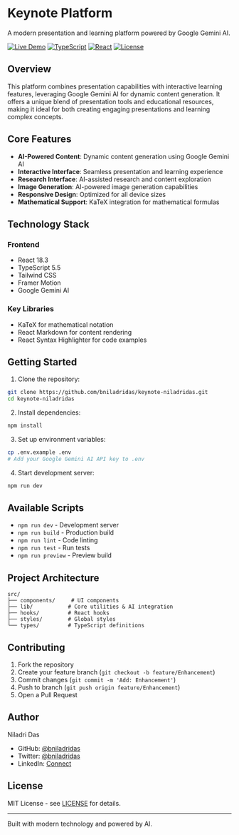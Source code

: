 # Keynote Platform

A modern presentation and learning platform powered by Google Gemini AI.

[![Live Demo](https://img.shields.io/badge/Live-Demo-blue)](https://keynote-niladridas-ecru.vercel.app)
[![TypeScript](https://img.shields.io/badge/TypeScript-5.5-blue)](https://www.typescriptlang.org/)
[![React](https://img.shields.io/badge/React-18.3-blue)](https://reactjs.org/)
[![License](https://img.shields.io/badge/License-MIT-green)](LICENSE)

## Overview

This platform combines presentation capabilities with interactive learning features, leveraging Google Gemini AI for dynamic content generation. It offers a unique blend of presentation tools and educational resources, making it ideal for both creating engaging presentations and learning complex concepts.

## Core Features

- **AI-Powered Content**: Dynamic content generation using Google Gemini AI
- **Interactive Interface**: Seamless presentation and learning experience
- **Research Interface**: AI-assisted research and content exploration
- **Image Generation**: AI-powered image generation capabilities
- **Responsive Design**: Optimized for all device sizes
- **Mathematical Support**: KaTeX integration for mathematical formulas

## Technology Stack

### Frontend
- React 18.3
- TypeScript 5.5
- Tailwind CSS
- Framer Motion
- Google Gemini AI

### Key Libraries
- KaTeX for mathematical notation
- React Markdown for content rendering
- React Syntax Highlighter for code examples

## Getting Started

1. Clone the repository:
```bash
git clone https://github.com/bniladridas/keynote-niladridas.git
cd keynote-niladridas
```

2. Install dependencies:
```bash
npm install
```

3. Set up environment variables:
```bash
cp .env.example .env
# Add your Google Gemini AI API key to .env
```

4. Start development server:
```bash
npm run dev
```

## Available Scripts

- `npm run dev` - Development server
- `npm run build` - Production build
- `npm run lint` - Code linting
- `npm run test` - Run tests
- `npm run preview` - Preview build

## Project Architecture

```
src/
├── components/     # UI components
├── lib/           # Core utilities & AI integration
├── hooks/         # React hooks
├── styles/        # Global styles
└── types/         # TypeScript definitions
```

## Contributing

1. Fork the repository
2. Create your feature branch (`git checkout -b feature/Enhancement`)
3. Commit changes (`git commit -m 'Add: Enhancement'`)
4. Push to branch (`git push origin feature/Enhancement`)
5. Open a Pull Request

## Author

Niladri Das
- GitHub: [@bniladridas](https://github.com/bniladridas)
- Twitter: [@bniladridas](https://twitter.com/bniladridas)
- LinkedIn: [Connect](https://linkedin.com/in/bniladridas)

## License

MIT License - see [LICENSE](LICENSE) for details.

---

Built with modern technology and powered by AI.
